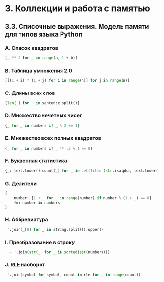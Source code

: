 # 3. Коллекции и работа с памятью

## 3.3. Списочные выражения. Модель памяти для типов языка Python

### A. Список квадратов
```python
[_ ** 2 for _ in range(a, 1 + b)]
```

### B. Таблица умножения 2.0
```python
[[(1 + i) * (1 + j) for i in range(n)] for j in range(n)]
```

### C. Длины всех слов
```python
[len(_) for _ in sentence.split()]
```

### D. Множество нечетных чисел
```python
{_ for _ in numbers if _ % 2 == 1}
```

### E. Множество всех полных квадратов
```python
{_ for _ in numbers if _ ** .5 % 1 == 0}
```

### F. Буквенная статистика
```python
{_: text.lower().count(_) for _ in set(filter(str.isalpha, text.lower()))}
```

### G. Делители
```python
{
    number: [1 + _ for _ in range(number) if number % (1 + _) == 0]
    for number in numbers
}
```

### H. Аббревиатура
```python
''.join(_[0] for _ in string.split()).upper()
```

### I. Преобразование в строку
```python
' - '.join(str(_) for _ in sorted(set(numbers)))
```

### J. RLE наоборот
```python
''.join(symbol for symbol, count in rle for _ in range(count))
```
